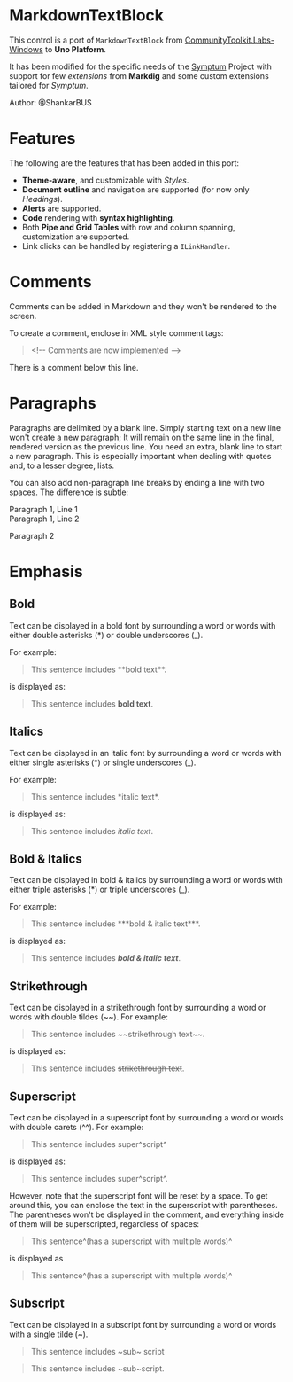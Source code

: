 # MarkdownTextBlockThis control is a port of `MarkdownTextBlock` from [CommunityToolkit.Labs-Windows](https://github.com/CommunityToolkit/Lab-Windows) to **Uno Platform**.It has been modified for the specific needs of the [Symptum](https://github.com/symptum/Symptum) Project with support for few *extensions* from **Markdig** and some custom extensions tailored for *Symptum*.Author: @ShankarBUS# FeaturesThe following are the features that has been added in this port:- **Theme-aware**, and customizable with _Styles_.- **Document outline** and navigation are supported (for now only _Headings_).- **Alerts** are supported.- **Code** rendering with **syntax highlighting**.- Both **Pipe and Grid Tables** with row and column spanning, customization are supported.- Link clicks can be handled by registering a `ILinkHandler`.# CommentsComments can be added in Markdown and they won't be rendered to the screen.To create a comment, enclose in XML style comment tags:> <\!-- Comments are now implemented -->There is a comment below this line.<!-- Comments are now implemented --># ParagraphsParagraphs are delimited by a blank line. Simply starting text on a new line won't create a new paragraph; It will remain on the same line in the final, rendered version as the previous line. You need an extra, blank line to start a new paragraph. This is especially important when dealing with quotes and, to a lesser degree, lists.You can also add non-paragraph line breaks by ending a line with two spaces. The difference is subtle:Paragraph 1, Line 1  Paragraph 1, Line 2  Paragraph 2# Emphasis## BoldText can be displayed in a bold font by surrounding a word or words with either double asterisks (\*) or double underscores (\_).For example: > This sentence includes \*\*bold text\*\*.is displayed as:> This sentence includes **bold text**.## ItalicsText can be displayed in an italic font by surrounding a word or words with either single asterisks (\*) or single underscores (\_).For example: > This sentence includes \*italic text\*.is displayed as:> This sentence includes *italic text*.## Bold & ItalicsText can be displayed in bold & italics by surrounding a word or words with either triple asterisks (\*) or triple underscores (\_).For example: > This sentence includes \*\*\*bold & italic text\*\*\*.is displayed as:> This sentence includes ***bold & italic text***.## StrikethroughText can be displayed in a strikethrough font by surrounding a word or words with double tildes (\~\~). For example:> This sentence includes \~\~strikethrough text\~\~.is displayed as:> This sentence includes ~~strikethrough text~~.## SuperscriptText can be displayed in a superscript font by surrounding a word or words with double carets (\^\^). For example:> This sentence includes super\^script\^ is displayed as:> This sentence includes super^script^.However, note that the superscript font will be reset by a space. To get around this, you can enclose the text in the superscript with parentheses.  The parentheses won't be displayed in the comment, and everything inside of them will be superscripted, regardless of spaces:> This sentence\^(has a superscript with multiple words)\^is displayed as> This sentence^(has a superscript with multiple words)^## SubscriptText can be displayed in a subscript font by surrounding a word or words with a single tilde (\~).> This sentence includes \~sub\~ script> This sentence includes ~sub~script.